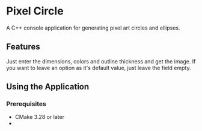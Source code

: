 # Pixel Circle

A C++ console application for generating pixel art circles and ellipses.

## Features

Just enter the dimensions, colors and outline thickness and get the image. If you want to leave an option as it's
default value, just leave the field empty.

## Using the Application

### Prerequisites

- CMake 3.28 or later
- 